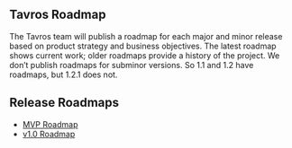 ## Tavros Roadmap

The Tavros team will publish a roadmap for each major and minor release based on product strategy and business objectives. The latest roadmap shows current work; older roadmaps provide a history of the project. We don’t publish roadmaps for subminor versions. So 1.1 and 1.2 have roadmaps, but 1.2.1 does not.

## Release Roadmaps
- [MVP Roadmap](mvp-roadmap.md)
- [v1.0 Roadmap](1_0-roadmap.md)
